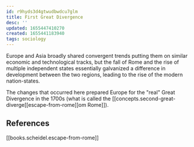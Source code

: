 ```yaml
---
id: r9hyds3d4gtwudbwdcu7glm
title: First Great Divergence
desc: ''
updated: 1655447410270
created: 1655441183940
tags: sociology
---
```


Europe and Asia broadly shared convergent trends putting them on similar economic and technological tracks, but the fall of Rome and the rise of multiple independent states essentially galvanized a difference in development between the two regions, leading to the rise of the modern nation-states.

The changes that occurred here prepared Europe for the "real" Great Divergence in the 1700s (what is called the [[concepts.second-great-diverge[[escape-from-rome]]om Rome]]).

## References
[[books.scheidel.escape-from-rome]]
